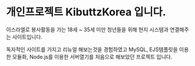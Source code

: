 # 개인프로젝트 KibuttzKorea 입니다.

이스라엘로 봉사활동을 가는 18세 ~ 35세 미만 청년들을 위해 현지 시스템과 연결해주는 사이트입니다.

독자적인 사이트를 가지고 리뉴얼 해보는것을 경험하였고 MySQL, EJS템플릿을 이용한 모듈화, Node.js를 이용한 서버열기를 처음으로 해보았던 프로젝트 입니다.
